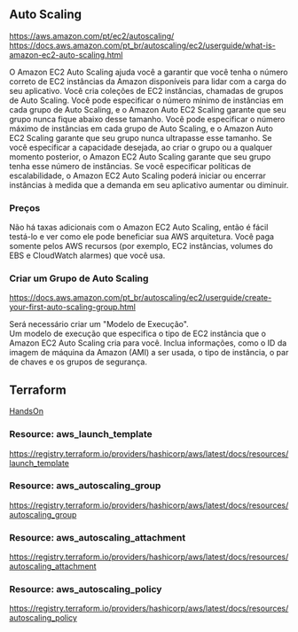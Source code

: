 ## Auto Scaling

<https://aws.amazon.com/pt/ec2/autoscaling/>\
<https://docs.aws.amazon.com/pt_br/autoscaling/ec2/userguide/what-is-amazon-ec2-auto-scaling.html>

O Amazon EC2 Auto Scaling ajuda você a garantir que você tenha o número correto de EC2 instâncias da Amazon disponíveis para lidar com a carga do seu aplicativo. Você cria coleções de EC2 instâncias, chamadas de grupos de Auto Scaling. Você pode especificar o número mínimo de instâncias em cada grupo de Auto Scaling, e o Amazon Auto EC2 Scaling garante que seu grupo nunca fique abaixo desse tamanho. Você pode especificar o número máximo de instâncias em cada grupo de Auto Scaling, e o Amazon Auto EC2 Scaling garante que seu grupo nunca ultrapasse esse tamanho. Se você especificar a capacidade desejada, ao criar o grupo ou a qualquer momento posterior, o Amazon EC2 Auto Scaling garante que seu grupo tenha esse número de instâncias. Se você especificar políticas de escalabilidade, o Amazon EC2 Auto Scaling poderá iniciar ou encerrar instâncias à medida que a demanda em seu aplicativo aumentar ou diminuir.

### Preços

Não há taxas adicionais com o Amazon EC2 Auto Scaling, então é fácil testá-lo e ver como ele pode beneficiar sua AWS arquitetura. Você paga somente pelos AWS recursos (por exemplo, EC2 instâncias, volumes do EBS e CloudWatch alarmes) que você usa.

### Criar um Grupo de Auto Scaling

<https://docs.aws.amazon.com/pt_br/autoscaling/ec2/userguide/create-your-first-auto-scaling-group.html>

Será necessário criar um "Modelo de Execução".\
Um modelo de execução que especifica o tipo de EC2 instância que o Amazon EC2 Auto Scaling cria para você. Inclua informações, como o ID da imagem de máquina da Amazon (AMI) a ser usada, o tipo de instância, o par de chaves e os grupos de segurança.


## Terraform

[HandsOn](https://developer.hashicorp.com/terraform/tutorials/aws/aws-asg?utm_source=WEBSITE&utm_medium=WEB_IO&utm_offer=ARTICLE_PAGE&utm_content=DOCS)

### Resource: aws_launch_template

<https://registry.terraform.io/providers/hashicorp/aws/latest/docs/resources/launch_template>

### Resource: aws_autoscaling_group

<https://registry.terraform.io/providers/hashicorp/aws/latest/docs/resources/autoscaling_group>

### Resource: aws_autoscaling_attachment

<https://registry.terraform.io/providers/hashicorp/aws/latest/docs/resources/autoscaling_attachment>


### Resource: aws_autoscaling_policy

<https://registry.terraform.io/providers/hashicorp/aws/latest/docs/resources/autoscaling_policy>
